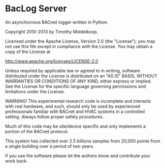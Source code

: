 BacLog Server
=============

An asynchronous BACnet logger written in Python.

Copyright 2010-2013 by Timothy Middelkoop.

Licensed under the Apache License, Version 2.0 (the "License");
you may not use this file except in compliance with the License.
You may obtain a copy of the License at

  http://www.apache.org/licenses/LICENSE-2.0

Unless required by applicable law or agreed to in writing, software
distributed under the License is distributed on an "AS IS" BASIS,
WITHOUT WARRANTIES OR CONDITIONS OF ANY KIND, either express or implied.
See the License for the specific language governing permissions and
limitations under the License.

WARNING! This experimental research code is incomplete and interacts with real hardware, and such, should only be used by experienced professionals familiar with BACnet and HVAC systems in a controlled setting. Always follow proper safety procedures.  

Much of this code may be site/device specific and only implements a portion of the BACnet protocol.  

This system has collected over 2.5 billions samples from 20,000 points from a single building over a period of two years.

If you use the software please let the authors know and contribute your work back.

